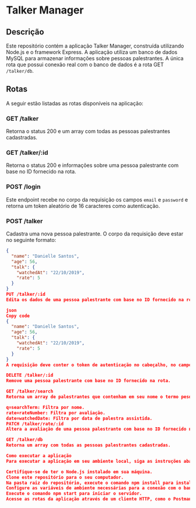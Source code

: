 # Talker Manager

## Descrição

Este repositório contém a aplicação Talker Manager, construída utilizando Node.js e o framework Express. A aplicação utiliza um banco de dados MySQL para armazenar informações sobre pessoas palestrantes. A única rota que possui conexão real com o banco de dados é a rota GET `/talker/db`.

## Rotas

A seguir estão listadas as rotas disponíveis na aplicação:

### GET /talker

Retorna o status 200 e um array com todas as pessoas palestrantes cadastradas.

### GET /talker/:id

Retorna o status 200 e informações sobre uma pessoa palestrante com base no ID fornecido na rota.

### POST /login

Este endpoint recebe no corpo da requisição os campos `email` e `password` e retorna um token aleatório de 16 caracteres como autenticação.

### POST /talker

Cadastra uma nova pessoa palestrante. O corpo da requisição deve estar no seguinte formato:

```json
{
  "name": "Danielle Santos",
  "age": 56,
  "talk": {
    "watchedAt": "22/10/2019",
    "rate": 5
  }
}
PUT /talker/:id
Edita os dados de uma pessoa palestrante com base no ID fornecido na rota. O corpo da requisição deve estar no seguinte formato:

json
Copy code
{
  "name": "Danielle Santos",
  "age": 56,
  "talk": {
    "watchedAt": "22/10/2019",
    "rate": 5
  }
}
A requisição deve conter o token de autenticação no cabeçalho, no campo Authorization.

DELETE /talker/:id
Remove uma pessoa palestrante com base no ID fornecido na rota.

GET /talker/search
Retorna um array de palestrantes que contenham em seu nome o termo pesquisado. Pode ser utilizado um dos seguintes parâmetros de consulta:

q=searchTerm: Filtra por nome.
rate=rateNumber: Filtra por avaliação.
date=watchedDate: Filtra por data de palestra assistida.
PATCH /talker/rate/:id
Altera a avaliação de uma pessoa palestrante com base no ID fornecido na rota.

GET /talker/db
Retorna um array com todas as pessoas palestrantes cadastradas.

Como executar a aplicação
Para executar a aplicação em seu ambiente local, siga as instruções abaixo:

Certifique-se de ter o Node.js instalado em sua máquina.
Clone este repositório para o seu computador.
Na pasta raiz do repositório, execute o comando npm install para instalar as dependências.
Configure as variáveis de ambiente necessárias para a conexão com o banco de dados MySQL e autenticação, se necessário.
Execute o comando npm start para iniciar o servidor.
Acesse as rotas da aplicação através de um cliente HTTP, como o Postman ou o cURL.
